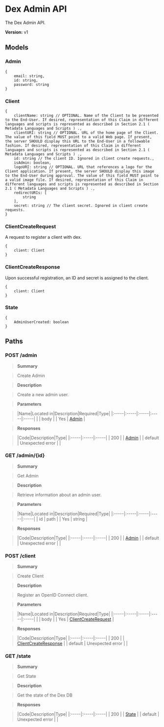 
# Dex Admin API

The Dex Admin API.

__Version:__ v1

## Models


### Admin



```
{
    email: string,
    id: string,
    password: string
}
```

### Client



```
{
    clientName: string // OPTIONAL. Name of the Client to be presented to the End-User. If desired, representation of this Claim in different languages and scripts is represented as described in Section 2.1 ( Metadata Languages and Scripts ) .,
    clientURI: string // OPTIONAL. URL of the home page of the Client. The value of this field MUST point to a valid Web page. If present, the server SHOULD display this URL to the End-User in a followable fashion. If desired, representation of this Claim in different languages and scripts is represented as described in Section 2.1 ( Metadata Languages and Scripts ) .,
    id: string // The client ID. Ignored in client create requests.,
    isAdmin: boolean,
    logoURI: string // OPTIONAL. URL that references a logo for the Client application. If present, the server SHOULD display this image to the End-User during approval. The value of this field MUST point to a valid image file. If desired, representation of this Claim in different languages and scripts is represented as described in Section 2.1 ( Metadata Languages and Scripts ) .,
    redirectURIs: [
        string
    ],
    secret: string // The client secret. Ignored in client create requests.
}
```

### ClientCreateRequest

A request to register a client with dex.

```
{
    client: Client
}
```

### ClientCreateResponse

Upon successful registration, an ID and secret is assigned to the client.

```
{
    client: Client
}
```

### State



```
{
    AdminUserCreated: boolean
}
```


## Paths


### POST /admin

> __Summary__

> Create Admin

> __Description__

> Create a new admin user.


> __Parameters__

> |Name|Located in|Description|Required|Type|
|:-----|:-----|:-----|:-----|:-----|
|  | body |  | Yes | [Admin](#admin) | 


> __Responses__

> |Code|Description|Type|
|:-----|:-----|:-----|
| 200 |  | [Admin](#admin) |
| default | Unexpected error |  |


### GET /admin/{id}

> __Summary__

> Get Admin

> __Description__

> Retrieve information about an admin user.


> __Parameters__

> |Name|Located in|Description|Required|Type|
|:-----|:-----|:-----|:-----|:-----|
| id | path |  | Yes | string | 


> __Responses__

> |Code|Description|Type|
|:-----|:-----|:-----|
| 200 |  | [Admin](#admin) |
| default | Unexpected error |  |


### POST /client

> __Summary__

> Create Client

> __Description__

> Register an OpenID Connect client.


> __Parameters__

> |Name|Located in|Description|Required|Type|
|:-----|:-----|:-----|:-----|:-----|
|  | body |  | Yes | [ClientCreateRequest](#clientcreaterequest) | 


> __Responses__

> |Code|Description|Type|
|:-----|:-----|:-----|
| 200 |  | [ClientCreateResponse](#clientcreateresponse) |
| default | Unexpected error |  |


### GET /state

> __Summary__

> Get State

> __Description__

> Get the state of the Dex DB


> __Responses__

> |Code|Description|Type|
|:-----|:-----|:-----|
| 200 |  | [State](#state) |
| default | Unexpected error |  |


